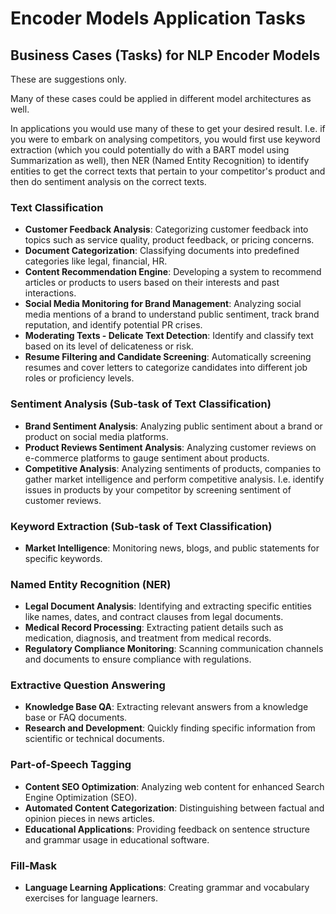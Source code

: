 # Encoder Models Application Tasks

## Business Cases (Tasks) for NLP Encoder Models
These are suggestions only. 

Many of these cases could be applied in different model architectures as well. 

In applications you would use many of these to get your desired result. I.e. if you were to embark on analysing competitors, you would first use keyword extraction (which you could potentially do with a BART model using Summarization as well), then NER (Named Entity Recognition) to identify entities to get the correct texts that pertain to your competitor's product and then do sentiment analysis on the correct texts.

### Text Classification
- **Customer Feedback Analysis**: Categorizing customer feedback into topics such as service quality, product feedback, or pricing concerns.
- **Document Categorization**: Classifying documents into predefined categories like legal, financial, HR.
- **Content Recommendation Engine**: Developing a system to recommend articles or products to users based on their interests and past interactions.
- **Social Media Monitoring for Brand Management**: Analyzing social media mentions of a brand to understand public sentiment, track brand reputation, and identify potential PR crises.
- **Moderating Texts - Delicate Text Detection**: Identify and classify text based on its level of delicateness or risk.
- **Resume Filtering and Candidate Screening**: Automatically screening resumes and cover letters to categorize candidates into different job roles or proficiency levels.

### Sentiment Analysis (Sub-task of Text Classification)
- **Brand Sentiment Analysis**: Analyzing public sentiment about a brand or product on social media platforms.
- **Product Reviews Sentiment Analysis**: Analyzing customer reviews on e-commerce platforms to gauge sentiment about products.
- **Competitive Analysis**: Analyzing sentiments of products, companies to gather market intelligence and perform competitive analysis. I.e. identify issues in products by your competitor by screening sentiment of customer reviews.

### Keyword Extraction (Sub-task of Text Classification)
- **Market Intelligence**: Monitoring news, blogs, and public statements for specific keywords.

### Named Entity Recognition (NER)
- **Legal Document Analysis**: Identifying and extracting specific entities like names, dates, and contract clauses from legal documents.
- **Medical Record Processing**: Extracting patient details such as medication, diagnosis, and treatment from medical records.
- **Regulatory Compliance Monitoring**: Scanning communication channels and documents to ensure compliance with regulations.

### Extractive Question Answering
- **Knowledge Base QA**: Extracting relevant answers from a knowledge base or FAQ documents.
- **Research and Development**: Quickly finding specific information from scientific or technical documents.

### Part-of-Speech Tagging
- **Content SEO Optimization**: Analyzing web content for enhanced Search Engine Optimization (SEO).
- **Automated Content Categorization**: Distinguishing between factual and opinion pieces in news articles.
- **Educational Applications**: Providing feedback on sentence structure and grammar usage in educational software.

### Fill-Mask
- **Language Learning Applications**: Creating grammar and vocabulary exercises for language learners.
